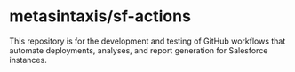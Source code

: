 # metasintaxis/sf-actions

This repository is for the development and testing of GitHub workflows that automate deployments, analyses, and report generation for Salesforce instances.

